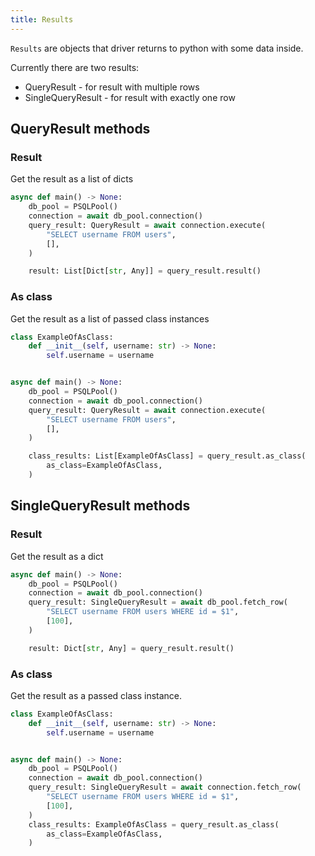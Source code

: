 ```yaml
---
title: Results
---
```


`Results` are objects that driver returns to python with some data inside.

Currently there are two results:

- QueryResult - for result with multiple rows
- SingleQueryResult - for result with exactly one row

## QueryResult methods

### Result

Get the result as a list of dicts

```python
async def main() -> None:
    db_pool = PSQLPool()
    connection = await db_pool.connection()
    query_result: QueryResult = await connection.execute(
        "SELECT username FROM users",
        [],
    )

    result: List[Dict[str, Any]] = query_result.result()
```

### As class

Get the result as a list of passed class instances

```python
class ExampleOfAsClass:
    def __init__(self, username: str) -> None:
        self.username = username


async def main() -> None:
    db_pool = PSQLPool()
    connection = await db_pool.connection()
    query_result: QueryResult = await connection.execute(
        "SELECT username FROM users",
        [],
    )

    class_results: List[ExampleOfAsClass] = query_result.as_class(
        as_class=ExampleOfAsClass,
    )
```

## SingleQueryResult methods

### Result

Get the result as a dict

```python
async def main() -> None:
    db_pool = PSQLPool()
    connection = await db_pool.connection()
    query_result: SingleQueryResult = await db_pool.fetch_row(
        "SELECT username FROM users WHERE id = $1",
        [100],
    )

    result: Dict[str, Any] = query_result.result()
```

### As class

Get the result as a passed class instance.

```python
class ExampleOfAsClass:
    def __init__(self, username: str) -> None:
        self.username = username


async def main() -> None:
    db_pool = PSQLPool()
    connection = await db_pool.connection()
    query_result: SingleQueryResult = await connection.fetch_row(
        "SELECT username FROM users WHERE id = $1",
        [100],
    )
    class_results: ExampleOfAsClass = query_result.as_class(
        as_class=ExampleOfAsClass,
    )
```
